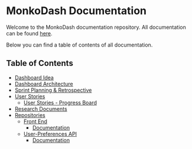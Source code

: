 # MonkoDash Documentation
Welcome to the MonkoDash documentation repository.
All documentation can be found [here](https://github.com/IPS3-DB04-Teun-Mos-Lukas-Jansen/Documentation/wiki).

Below you can find a table of contents of all documentation.

## Table of Contents
- [Dashboard Idea](https://github.com/IPS3-DB04-Teun-Mos-Lukas-Jansen/Documentation/wiki/Dashboard-Idea)
- [Dashboard Architecture](https://github.com/IPS3-DB04-Teun-Mos-Lukas-Jansen/Documentation/wiki/C4-Model-(Architecture))
- [Sprint Planning & Retrospective](https://github.com/IPS3-DB04-Teun-Mos-Lukas-Jansen/Documentation/wiki/Sprintplanning-documentation)
- [User Stories](https://github.com/IPS3-DB04-Teun-Mos-Lukas-Jansen/Documentation/wiki/Userstories) 
  - [User Stories - Progress Board](https://github.com/orgs/IPS3-DB04-Teun-Mos-Lukas-Jansen/projects/2/views/1)
- [Research Documents](https://github.com/IPS3-DB04-Teun-Mos-Lukas-Jansen/Documentation/wiki/Research-Documents)
- [Repositories](https://github.com/orgs/IPS3-DB04-Teun-Mos-Lukas-Jansen/repositories)
  - [Front End](https://github.com/IPS3-DB04-Teun-Mos-Lukas-Jansen/Dashboard-Front-End)
    - [Documentation](https://github.com/IPS3-DB04-Teun-Mos-Lukas-Jansen/Documentation/wiki/Documentation-Front-End)
  - [User-Preferences API](https://github.com/IPS3-DB04-Teun-Mos-Lukas-Jansen/User-Preferences-API)
    - [Documentation](https://github.com/IPS3-DB04-Teun-Mos-Lukas-Jansen/Documentation/wiki/Documentation-User-Preferences-API)
